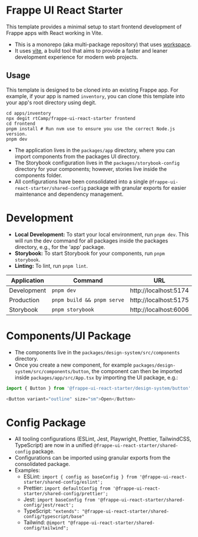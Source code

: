 # Frappe UI React Starter

This template provides a minimal setup to start frontend development of Frappe apps with React working in Vite.

- This is a monorepo (aka multi-package repository) that uses [workspace](https://pnpm.io/workspaces).
- It uses [vite](https://vite.dev/), a build tool that aims to provide a faster and leaner development experience for modern web projects.

## Usage
This template is designed to be cloned into an existing Frappe app.
For example, if your app is named `inventory`, you can clone this template into your app's root directory using degit.

```
cd apps/inventory
npx degit rtCamp/frappe-ui-react-starter frontend
cd frontend
pnpm install # Run nvm use to ensure you use the correct Node.js version.
pnpm dev
```

- The application lives in the `packages/app` directory, where you can import components from the packages UI directory.
- The Storybook configuration lives in the `packages/storybook-config` directory for your components; however, stories live inside the components folder.
- All configurations have been consolidated into a single `@frappe-ui-react-starter/shared-config` package with granular exports for easier maintenance and dependency management.

# Development
- **Local Development:** To start your local environment, run `pnpm dev`.
  This will run the dev command for all packages inside the packages directory, e.g., for the 'app' package.
- **Storybook:** To start Storybook for your components, run `pnpm storybook`.
- **Linting:** To lint, run `pnpm lint`.

| Application | Command                     | URL                     |
|-------------|-----------------------------|-----------------------  |
| Development | `pnpm dev`                  | http://localhost:5174   |
| Production  | `pnpm build && pnpm serve`  | http://localhost:5175   |
| Storybook   | `pnpm storybook`            | http://localhost:6006   |

# Components/UI Package
- The components live in the `packages/design-system/src/components` directory.
- Once you create a new component, for example `packages/design-system/src/components/button`, the
  component can then be imported inside `packages/app/src/App.tsx` by importing the UI package,
  e.g.:
 ```javascript
import { Button } from '@frappe-ui-react-starter/design-system/button';

<Button variant="outline" size="sm">Open</Button>
```
# Config Package
- All tooling configurations (ESLint, Jest, Playwright, Prettier, TailwindCSS, TypeScript) are now in a unified `@frappe-ui-react-starter/shared-config` package.
- Configurations can be imported using granular exports from the consolidated package.
- Examples:
  - ESLint: `import { config as baseConfig } from '@frappe-ui-react-starter/shared-config/eslint';`
  - Prettier: `import defaultConfig from '@frappe-ui-react-starter/shared-config/prettier';`
  - Jest: `import baseConfig from '@frappe-ui-react-starter/shared-config/jest/react';`
  - TypeScript: `"extends": "@frappe-ui-react-starter/shared-config/typescript/base"`
  - Tailwind: `@import "@frappe-ui-react-starter/shared-config/tailwind";`
